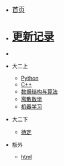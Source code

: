 * [<big>首页</big>]()
* [<h1 style="color=#00ff00">更新记录</h1>](md/essay/更新记录.md)
* 
* 大二上
   
  * [Python](md/essay/python.md)   
  * [C++](md/essay/c++.md)
  * [数据结构与算法](md/essay/数据结构与算法.md)
  * [离散数学](md/essay/离散数学.md)
  * [机器学习](md/essay/机器学习.md)
   
* 大二下
  
  * [待定]()

* 额外

  * [html](md/essay/html.md) 
   
